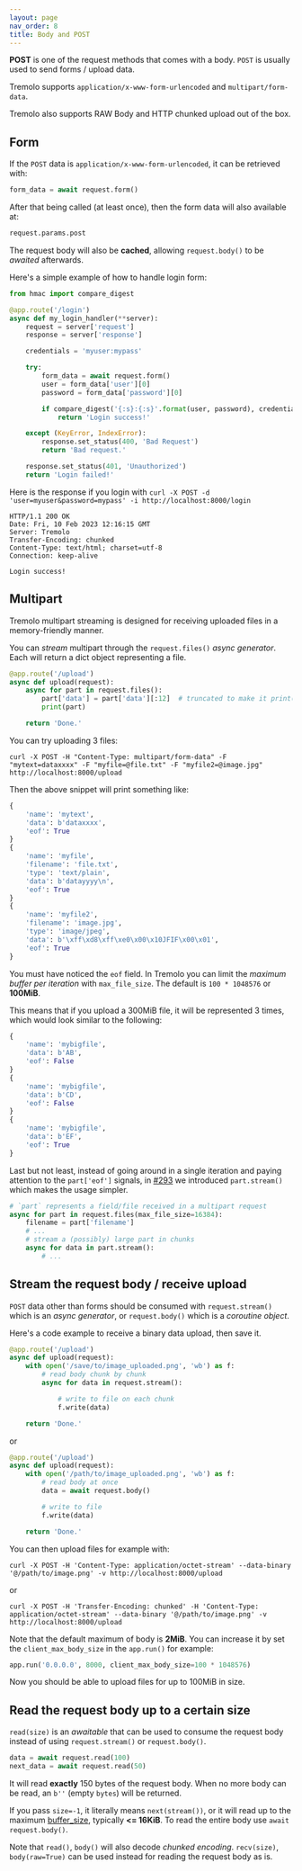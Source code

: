 ```yaml
---
layout: page
nav_order: 8
title: Body and POST
---
```


**POST** is one of the request methods that comes with a body. `POST` is usually used to send forms / upload data.

Tremolo supports `application/x-www-form-urlencoded` and `multipart/form-data`.

Tremolo also supports RAW Body and HTTP chunked upload out of the box.

## Form

If the `POST` data is `application/x-www-form-urlencoded`, it can be retrieved with:

```python
form_data = await request.form()
```

After that being called (at least once), then the form data will also available at:

```python
request.params.post
```

The request body will also be **cached**, allowing `request.body()` to be *awaited* afterwards.

Here's a simple example of how to handle login form:

```python
from hmac import compare_digest

@app.route('/login')
async def my_login_handler(**server):
    request = server['request']
    response = server['response']

    credentials = 'myuser:mypass'

    try:
        form_data = await request.form()
        user = form_data['user'][0]
        password = form_data['password'][0]

        if compare_digest('{:s}:{:s}'.format(user, password), credentials):
            return 'Login success!'

    except (KeyError, IndexError):
        response.set_status(400, 'Bad Request')
        return 'Bad request.'

    response.set_status(401, 'Unauthorized')
    return 'Login failed!'
```

Here is the response if you login with `curl -X POST -d 'user=myuser&password=mypass' -i http://localhost:8000/login`

```
HTTP/1.1 200 OK
Date: Fri, 10 Feb 2023 12:16:15 GMT
Server: Tremolo
Transfer-Encoding: chunked
Content-Type: text/html; charset=utf-8
Connection: keep-alive

Login success!
```

## Multipart
Tremolo multipart streaming is designed for receiving uploaded files in a memory-friendly manner.

You can *stream* multipart through the `request.files()` *async generator*. Each will return a dict object representing a file.

```python
@app.route('/upload')
async def upload(request):
    async for part in request.files():
        part['data'] = part['data'][:12]  # truncated to make it print()ing-friendly
        print(part)

    return 'Done.'
```
You can try uploading 3 files:
```
curl -X POST -H "Content-Type: multipart/form-data" -F "mytext=dataxxxx" -F "myfile=@file.txt" -F "myfile2=@image.jpg" http://localhost:8000/upload
```

Then the above snippet will print something like:

```python
{
    'name': 'mytext',
    'data': b'dataxxxx',
    'eof': True
}
{
    'name': 'myfile',
    'filename': 'file.txt',
    'type': 'text/plain',
    'data': b'datayyyy\n',
    'eof': True
}
{
    'name': 'myfile2',
    'filename': 'image.jpg',
    'type': 'image/jpeg',
    'data': b'\xff\xd8\xff\xe0\x00\x10JFIF\x00\x01',
    'eof': True
}
```
You must have noticed the `eof` field. In Tremolo you can limit the *maximum buffer per iteration* with `max_file_size`. The default is `100 * 1048576` or **100MiB**.

This means that if you upload a 300MiB file, it will be represented 3 times, which would look similar to the following:
```python
{
    'name': 'mybigfile',
    'data': b'AB',
    'eof': False
}
{
    'name': 'mybigfile',
    'data': b'CD',
    'eof': False
}
{
    'name': 'mybigfile',
    'data': b'EF',
    'eof': True
}
```

Last but not least, instead of going around in a single iteration and paying attention to the `part['eof']` signals, in [#293](https://github.com/nggit/tremolo/pull/293) we introduced `part.stream()` which makes the usage simpler.

```python
# `part` represents a field/file received in a multipart request
async for part in request.files(max_file_size=16384):
    filename = part['filename']
    # ...
    # stream a (possibly) large part in chunks
    async for data in part.stream():
        # ...
```

## Stream the request body / receive upload

`POST` data other than forms should be consumed with `request.stream()` which is an *async generator*, or `request.body()` which is a *coroutine object*.

Here's a code example to receive a binary data upload, then save it.

```python
@app.route('/upload')
async def upload(request):
    with open('/save/to/image_uploaded.png', 'wb') as f:
        # read body chunk by chunk
        async for data in request.stream():

            # write to file on each chunk
            f.write(data)

    return 'Done.'
```

or

```python
@app.route('/upload')
async def upload(request):
    with open('/path/to/image_uploaded.png', 'wb') as f:
        # read body at once
        data = await request.body()

        # write to file
        f.write(data)

    return 'Done.'
```

You can then upload files for example with:

```
curl -X POST -H 'Content-Type: application/octet-stream' --data-binary '@/path/to/image.png' -v http://localhost:8000/upload
```

or


```
curl -X POST -H 'Transfer-Encoding: chunked' -H 'Content-Type: application/octet-stream' --data-binary '@/path/to/image.png' -v http://localhost:8000/upload
```

Note that the default maximum of body is **2MiB**. You can increase it by set the `client_max_body_size` in the `app.run()` for example:
```python
app.run('0.0.0.0', 8000, client_max_body_size=100 * 1048576)
```

Now you should be able to upload files for up to 100MiB in size.

## Read the request body up to a certain size
`read(size)` is an *awaitable* that can be used to consume the request body instead of using `request.stream()` or `request.body()`.

```python
data = await request.read(100)
next_data = await request.read(50)
```

It will read **exactly** 150 bytes of the request body. When no more body can be read, an `b''` (empty `bytes`) will be returned.

If you pass `size=-1`, it literally means `next(stream())`, or it will read up to the maximum [buffer_size](https://nggit.github.io/tremolo-docs/configuration.html#buffer_size), typically **<= 16KiB**. To read the entire body use `await request.body()`.

Note that `read()`, `body()` will also decode *chunked encoding*. `recv(size)`, `body(raw=True)` can be used instead for reading the request body as is.
